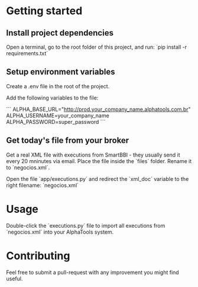 # Getting started

## Install project dependencies

Open a terminal, go to the root folder of this project, and run: ´pip install -r requirements.txt´

## Setup environment variables

Create a .env file in the root of the project.

Add the following variables to the file:

´´´
ALPHA_BASE_URL="http://prod.your_company_name.alphatools.com.br"
ALPHA_USERNAME=your_company_name
ALPHA_PASSWORD=super_password
´´´

## Get today's file from your broker

Get a real XML file with executions from SmartBBI - they usually send it every 20 mninutes via email. Place the file inside the ´files´ folder. Rename it to ´negocios.xml´.

Open the file ´app/executions.py´ and redirect the ´xml_doc´ variable to the right filename: ´negocios.xml´


# Usage

Double-click the ´executions.py´ file to import all executions from ´negocios.xml´ into your AlphaTools system.

# Contributing

Feel free to submit a pull-request with any improvement you might find useful.